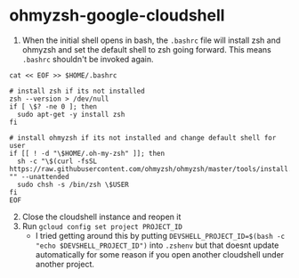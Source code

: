 # ohmyzsh-google-cloudshell

1. When the initial shell opens in bash, the `.bashrc` file will install zsh and ohmyzsh and set the default shell to zsh going forward. This means `.bashrc` shouldn't be invoked again.
```
cat << EOF >> $HOME/.bashrc

# install zsh if its not installed
zsh --version > /dev/null
if [ \$? -ne 0 ]; then
  sudo apt-get -y install zsh
fi

# install ohmyzsh if its not installed and change default shell for user
if [[ ! -d "\$HOME/.oh-my-zsh" ]]; then
  sh -c "\$(curl -fsSL https://raw.githubusercontent.com/ohmyzsh/ohmyzsh/master/tools/install.sh)" "" --unattended
  sudo chsh -s /bin/zsh \$USER
fi
EOF
```
2. Close the cloudshell instance and reopen it
3. Run `gcloud config set project PROJECT_ID`
    * I tried getting around this by putting `DEVSHELL_PROJECT_ID=$(bash -c "echo $DEVSHELL_PROJECT_ID")` into `.zshenv` but that doesnt update automatically for some reason if you open another cloudshell under another project.
